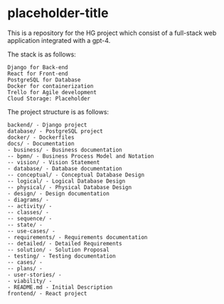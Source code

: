 # placeholder-title

This is a repository for the HG project which consist of a full-stack web application integrated with a gpt-4.

The stack is as follows:
```
Django for Back-end
React for Front-end
PostgreSQL for Database
Docker for containerization
Trello for Agile development
Cloud Storage: Placeholder
```

The project structure is as follows:
```
backend/ - Django project
database/ - PostgreSQL project
docker/ - Dockerfiles
docs/ - Documentation
- business/ - Business documentation
-- bpmn/ - Business Process Model and Notation
-- vision/ - Vision Statement
- database/ - Database documentation
-- conceptual/ - Conceptual Database Design
-- logical/ - Logical Database Design
-- physical/ - Physical Database Design
- design/ - Design documentation
- diagrams/ -
-- activity/ -
-- classes/ -
-- sequence/ -
-- state/ -
-- use-cases/ -
- requirements/ - Requirements documentation
-- detailed/ - Detailed Requirements
-- solution/ - Solution Proposal
- testing/ - Testing documentation
-- cases/ -
-- plans/ -
- user-stories/ -
- viability/ -
- README.md - Initial Description
frontend/ - React project
```